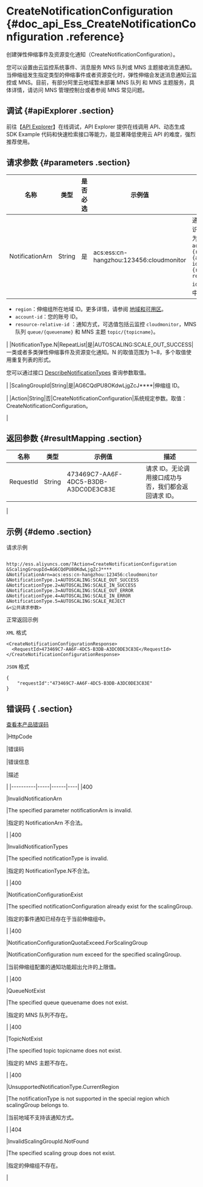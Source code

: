 # CreateNotificationConfiguration {#doc_api_Ess_CreateNotificationConfiguration .reference}

创建弹性伸缩事件及资源变化通知（CreateNotificationConfiguration）。

您可以设置由云监控系统事件、消息服务 MNS 队列或 MNS 主题接收消息通知。当伸缩组发生指定类型的伸缩事件或者资源变化时，弹性伸缩会发送消息通知云监控或 MNS。目前，有部分阿里云地域暂未部署 MNS 队列 和 MNS 主题服务，具体详情，请访问 MNS 管理控制台或者参阅 MNS 常见问题。

## 调试 {#apiExplorer .section}

前往【[API Explorer](https://api.aliyun.com/#product=Ess&api=CreateNotificationConfiguration)】在线调试，API Explorer 提供在线调用 API、动态生成 SDK Example 代码和快速检索接口等能力，能显著降低使用云 API 的难度，强烈推荐使用。

## 请求参数 {#parameters .section}

|名称|类型|是否必选|示例值|描述|
|--|--|----|---|--|
|NotificationArn|String|是|acs:ess:cn-hangzhou:123456:cloudmonitor|通知对象标识符。格式为 `acs:ess:{region}:{account-id}:{resource-relative-id}`，其中：

 -   `region`：伸缩组所在地域 ID。更多详情，请参阅 [地域和可用区](~~40654~~)。
-   `account-id`：您的账号 ID。
-   `resource-relative-id` ：通知方式，可选值包括云监控 `cloudmonitor`，MNS 队列 `queue/{queuename}` 和 MNS 主题 `topic/{topicname}`。

 |
|NotificationType.N|RepeatList|是|AUTOSCALING:SCALE\_OUT\_SUCCESS|一类或者多类弹性伸缩事件及资源变化通知。N 的取值范围为 1~8，多个取值使用重复列表的形式。

 您可以通过接口 [DescribeNotificationTypes](~~71117~~) 查询参数取值。

 |
|ScalingGroupId|String|是|AG6CQdPU8OKdwLjgZcJ\*\*\*\*|伸缩组 ID。

 |
|Action|String|否|CreateNotificationConfiguration|系统规定参数。取值：CreateNotificationConfiguration。

 |

## 返回参数 {#resultMapping .section}

|名称|类型|示例值|描述|
|--|--|---|--|
|RequestId|String|473469C7-AA6F-4DC5-B3DB-A3DC0DE3C83E|请求 ID。无论调用接口成功与否，我们都会返回请求 ID。

 |

## 示例 {#demo .section}

请求示例

``` {#request_demo}

http://ess.aliyuncs.com/?Action=CreateNotificationConfiguration
&ScalingGroupId=AG6CQdPU8OKdwLjgZcJ****
&NotificationArn=acs:ess:cn-hangzhou:123456:cloudmonitor
&NotificationType.1=AUTOSCALING:SCALE_OUT_SUCCESS
&NotificationType.2=AUTOSCALING:SCALE_IN_SUCCESS
&NotificationType.3=AUTOSCALING:SCALE_OUT_ERROR
&NotificationType.4=AUTOSCALING:SCALE_IN_ERROR
&NotificationType.5=AUTOSCALING:SCALE_REJECT
&<公共请求参数>

```

正常返回示例

`XML` 格式

``` {#xml_return_success_demo}
<CreateNotificationConfigurationResponse>
  <RequestId>473469C7-AA6F-4DC5-B3DB-A3DC0DE3C83E</RequestId>
</CreateNotificationConfigurationResponse>

```

`JSON` 格式

``` {#json_return_success_demo}
{
	"requestId":"473469C7-AA6F-4DC5-B3DB-A3DC0DE3C83E"
}
```

## 错误码 { .section}

[查看本产品错误码](https://error-center.aliyun.com/status/product/Ess)

|HttpCode

|错误码

|错误信息

|描述

|
|----------|-----|------|----|
|400

|InvalidNotificationArn

|The specified parameter notificationArn is invalid.

|指定的 NotificationArn 不合法。

|
|400

|InvalidNotificationTypes

|The specified notificationType is invalid.

|指定的 NotificationType.N不合法。

|
|400

|NotificationConfigurationExist

|The specified notificationConfiguration already exist for the scalingGroup.

|指定的事件通知已经存在于当前伸缩组中。

|
|400

|NotificationConfigurationQuotaExceed.ForScalingGroup

|NotificationConfiguration num exceed for the specified scalingGroup.

|当前伸缩组配置的通知功能超出允许的上限值。

|
|400

|QueueNotExist

|The specified queue queuename does not exist.

|指定的 MNS 队列不存在。

|
|400

|TopicNotExist

|The specified topic topicname does not exist.

|指定的 MNS 主题不存在。

|
|400

|UnsupportedNotificationType.CurrentRegion

|The notificationType is not supported in the special region which scalingGroup belongs to.

|当前地域不支持该通知方式。

|
|404

|InvalidScalingGroupId.NotFound

|The specified scaling group does not exist.

|指定的伸缩组不存在。

|

